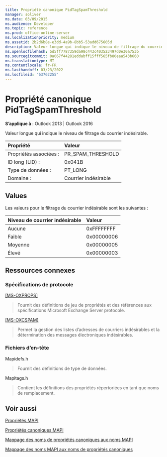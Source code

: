 ```yaml
---
title: Propriété canonique PidTagSpamThreshold
manager: soliver
ms.date: 03/09/2015
ms.audience: Developer
ms.topic: reference
ms.prod: office-online-server
ms.localizationpriority: medium
ms.assetid: 2b2d6b8e-e3dd-4a9b-8bb5-53add675605d
description: Valeur longue qui indique le niveau de filtrage du courrier indésirable pour Outlook 2013 ou Outlook 2016.
ms.openlocfilehash: 5d5ff7787359da98c443c403523497d0e30a753b
ms.sourcegitcommit: 0a067f44281eddabff15fff565fb80eaa543b660
ms.translationtype: MT
ms.contentlocale: fr-FR
ms.lasthandoff: 03/23/2022
ms.locfileid: "63762255"
---
```

# <a name="pidtagspamthreshold-canonical-property"></a>Propriété canonique PidTagSpamThreshold

  
  
**S’applique à** : Outlook 2013 | Outlook 2016 
  
Valeur longue qui indique le niveau de filtrage du courrier indésirable.
  
|Propriété |Valeur |
|:-----|:-----|
|Propriétés associées :  <br/> |PR_SPAM_THRESHOLD  <br/> |
|ID long (LID) :  <br/> | 0x041B  <br/> |
|Type de données :  <br/> |PT_LONG  <br/> |
|Domaine :  <br/> |Courrier indésirable  <br/> |
   
## <a name="values"></a>Values

Les valeurs pour le filtrage du courrier indésirable sont les suivantes :
  
|**Niveau de courrier indésirable**|**Valeur**|
|:-----|:-----|
|Aucune  <br/> |0xFFFFFFFF  <br/> |
|Faible  <br/> |0x00000006  <br/> |
|Moyenne  <br/> |0x00000005  <br/> |
|Élevé  <br/> |0x00000003  <br/> |
   
## <a name="related-resources"></a>Ressources connexes

### <a name="protocol-specifications"></a>Spécifications de protocole

[[MS-OXPROPS]](https://msdn.microsoft.com/library/f6ab1613-aefe-447d-a49c-18217230b148%28Office.15%29.aspx)
  
> Fournit des définitions de jeu de propriétés et des références aux spécifications Microsoft Exchange Server protocole.
    
[[MS-OXCSPAM]](https://msdn.microsoft.com/library/522f8587-4aed-4cd6-831b-40bd87862189%28Office.15%29.aspx)
  
> Permet la gestion des listes d’adresses de courriers indésirables et la détermination des messages électroniques indésirables.
    
### <a name="header-files"></a>Fichiers d’en-tête

Mapidefs.h
  
> Fournit des définitions de type de données.
    
Mapitags.h
  
> Contient les définitions des propriétés répertoriées en tant que noms de remplacement.
    
## <a name="see-also"></a>Voir aussi



[Propriétés MAPI](mapi-properties.md)
  
[Propriétés canoniques MAPI](mapi-canonical-properties.md)
  
[Mappage des noms de propriétés canoniques aux noms MAPI](mapping-canonical-property-names-to-mapi-names.md)
  
[Mappage des noms MAPI aux noms de propriétés canoniques](mapping-mapi-names-to-canonical-property-names.md)

